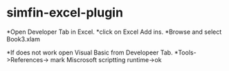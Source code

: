 # simfin-excel-plugin

*Open Developer Tab in Excel.
*click on Excel Add ins.
*Browse and select Book3.xlam

*If does not work open Visual Basic from Developeer Tab.
*Tools->References-> mark Miscrosoft scriptting runtime->ok
